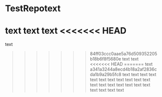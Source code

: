 # TestRepotext
text
text
text
<<<<<<< HEAD
=======
text
>>>>>>> 84ff03ccc0aae5a76d509352205b18b6f8f5680e
text
text
<<<<<<< HEAD
=======
text
>>>>>>> a341a3244a8ecd4b18a2af2836cda1b9a29b5fc8
text
text
text
text
text
text
text
text
text
text
text
text
text
text
text
text
text
text
text
text
text
text
